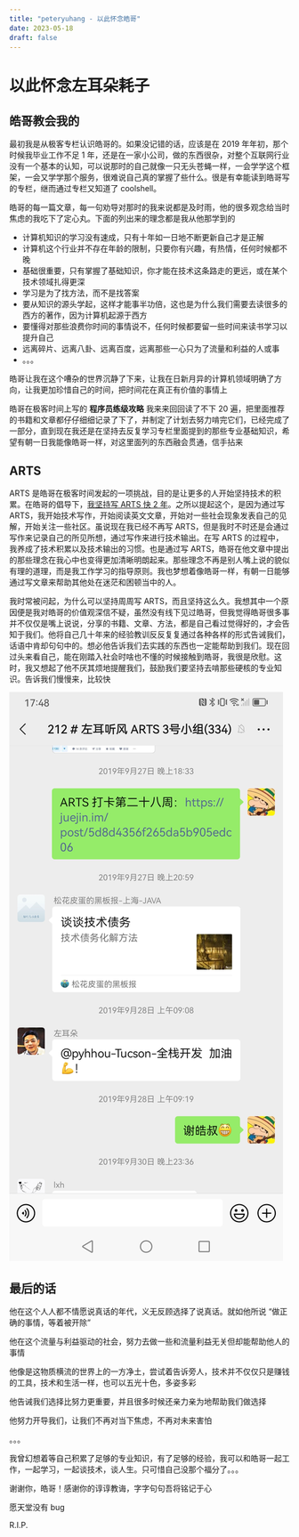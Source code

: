 ```yaml
--- 
title: "peteryuhang - 以此怀念皓哥"
date: 2023-05-18
draft: false
---
```

# 以此怀念左耳朵耗子

## 皓哥教会我的

最初我是从极客专栏认识皓哥的。如果没记错的话，应该是在 2019 年年初，那个时候我毕业工作不足 1 年，还是在一家小公司，做的东西很杂，对整个互联网行业没有一个基本的认知，可以说那时的自己就像一只无头苍蝇一样，一会学学这个框架，一会又学学那个服务，很难说自己真的掌握了些什么。很是有幸能读到皓哥写的专栏，继而通过专栏又知道了 coolshell。

皓哥的每一篇文章，每一句劝导对那时的我来说都是及时雨，他的很多观念给当时焦虑的我吃下了定心丸。下面的列出来的理念都是我从他那学到的

- 计算机知识的学习没有速成，只有十年如一日地不断更新自己才是正解
- 计算机这个行业并不存在年龄的限制，只要你有兴趣，有热情，任何时候都不晚
- 基础很重要，只有掌握了基础知识，你才能在技术这条路走的更远，或在某个技术领域扎得更深
- 学习是为了找方法，而不是找答案
- 要从知识的源头学起，这样才能事半功倍，这也是为什么我们需要去读很多的西方的著作，因为计算机起源于西方
- 要懂得对那些浪费你时间的事情说不，任何时候都要留一些时间来读书学习以提升自己
- 远离碎片、远离八卦、远离百度，远离那些一心只为了流量和利益的人或事
- 。。。

皓哥让我在这个嘈杂的世界沉静了下来，让我在日新月异的计算机领域明确了方向，让我更加珍惜自己的时间，把时间花在真正有价值的事情上

皓哥在极客时间上写的 **程序员练级攻略** 我来来回回读了不下 20 遍，把里面推荐的书籍和文章都仔仔细细记录了下了，并制定了计划去努力啃完它们，已经完成了一部分，直到现在我还是在坚持去反复学习专栏里面提到的那些专业基础知识，希望有朝一日我能像皓哥一样，对这里面列的东西融会贯通，信手拈来

## ARTS

ARTS 是皓哥在极客时间发起的一项挑战，目的是让更多的人开始坚持技术的积累。在皓哥的倡导下，[我坚持写 ARTS 快 2 年](https://github.com/peteryuhang/arts)。之所以提起这个，是因为通过写 ARTS，我开始技术写作，开始阅读英文文章，开始对一些社会现象发表自己的见解，开始关注一些社区。虽说现在我已经不再写 ARTS，但是我时不时还是会通过写作来记录自己的所见所想，通过写作来进行技术输出。在写 ARTS 的过程中，我养成了技术积累以及技术输出的习惯。也是通过写 ARTS，皓哥在他文章中提出的那些理念在我心中也变得更加清晰明朗起来。那些理念不再是别人嘴上说的貌似有理的道理，而是我工作学习的指导原则。我也梦想着像皓哥一样，有朝一日能够通过写文章来帮助其他处在迷茫和困顿当中的人。

我时常被问起，为什么可以坚持周周写 ARTS，而且坚持这么久。我想其中一个原因便是我对皓哥的价值观深信不疑，虽然没有线下见过皓哥，但我觉得皓哥很多事并不仅仅是嘴上说说，分享的书籍、文章、方法，都是自己看过觉得好的，才会告知于我们。他将自己几十年来的经验教训反反复复通过各种各样的形式告诫我们，话语中肯却句句中的。想必他告诉我们去实践的东西也一定能帮助到我们。现在回过头来看自己，能在刚踏入社会时啥也不懂的时候接触到皓哥，我很是欣慰。这时，我又想起了他不厌其烦地提醒我们，鼓励我们要坚持去啃那些硬核的专业知识。告诉我们慢慢来，比较快

![image1.jpeg](image1.jpeg)

## 最后的话

他在这个人人都不情愿说真话的年代，义无反顾选择了说真话。就如他所说 “做正确的事情，等着被开除”

他在这个流量与利益驱动的社会，努力去做一些和流量利益无关但却能帮助他人的事情

他像是这物质横流的世界上的一方净土，尝试着告诉旁人，技术并不仅仅只是赚钱的工具，技术和生活一样，也可以五光十色，多姿多彩

他告诫我们选择比努力更重要，并且很多时候还亲力亲为地帮助我们做选择

他努力开导我们，让我们不再对当下焦虑，不再对未来害怕

。。。

我曾幻想着等自己积累了足够的专业知识，有了足够的经验，我可以和皓哥一起工作，一起学习，一起谈技术，谈人生。只可惜自己没那个福分了。。。

谢谢你，皓哥！感谢你的谆谆教诲，字字句句吾将铭记于心

愿天堂没有 bug

R.I.P.
